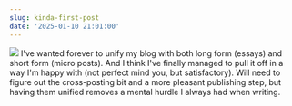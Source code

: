 ```yaml
---
slug: kinda-first-post
date: '2025-01-10 21:01:00'
---
```

![](assets/32ec3c3f-e91a-40a3-8e71-246cef0268eb.gif)
I've wanted forever to unify my blog with both long form (essays) and short form (micro posts). And I think I've finally managed to pull it off in a way I'm happy with (not perfect mind you, but satisfactory). Will need to figure out the cross-posting bit and a more pleasant publishing step, but having them unified removes a mental hurdle I always had when writing.